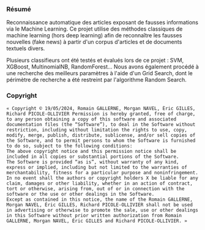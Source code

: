 ### Résumé
Reconnaissance automatique des articles exposant de fausses informations via le Machine Learning. Ce projet utilise des méthodes classiques de machine learning (hors deep learning) afin de reconnaître les fausses nouvelles (fake news) à partir d'un corpus d'articles et de documents textuels divers.

Plusieurs classifieurs ont été testés et évalués lors de ce projet : SVM, XGBoost, MultinomialNB, RandomForest... Nous avons également procédé à une recherche des meilleurs paramètres à l'aide d'un Grid Search, dont le périmètre de recherche a été restreint par l'algorithme Random Search.

### Copyright
```
« Copyright © 19/05/2024, Romain GALLERNE, Morgan NAVEL, Éric GILLES, Richard PICOLE-OLLIVIER Permission is hereby granted, free of charge, to any person obtaining a copy of this software and associated documentation files (the “Software”), to deal in the Software without restriction, including without limitation the rights to use, copy, modify, merge, publish, distribute, sublicense, and/or sell copies of the Software, and to permit persons to whom the Software is furnished to do so, subject to the following conditions:
The above copyright notice and this permission notice shall be included in all copies or substantial portions of the Software.
The Software is provided “as is”, without warranty of any kind, express or implied, including but not limited to the warranties of merchantability, fitness for a particular purpose and noninfringement. In no event shall the authors or copyright holders X be liable for any claim, damages or other liability, whether in an action of contract, tort or otherwise, arising from, out of or in connection with the software or the use or other dealings in the Software.
Except as contained in this notice, the name of the Romain GALLERNE, Morgan NAVEL, Éric GILLES, Richard PICOLE-OLLIVIER shall not be used in advertising or otherwise to promote the sale, use or other dealings in this Software without prior written authorization from Romain GALLERNE, Morgan NAVEL, Éric GILLES and Richard PICOLE-OLLIVIER. »
```
